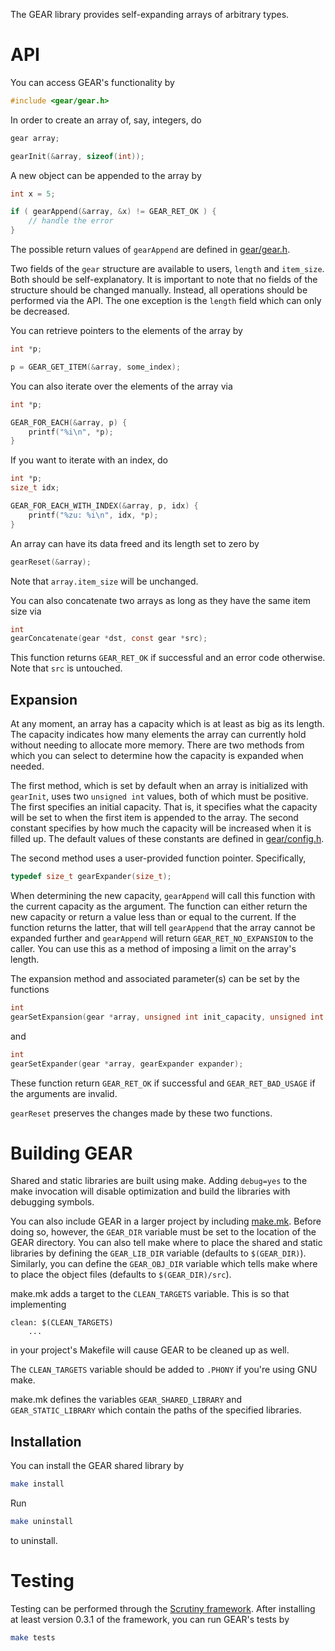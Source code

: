 The GEAR library provides self-expanding arrays of arbitrary types.

API
===

You can access GEAR's functionality by

```c
#include <gear/gear.h>
```

In order to create an array of, say, integers, do

```c
gear array;

gearInit(&array, sizeof(int));
```

A new object can be appended to the array by

```c
int x = 5;

if ( gearAppend(&array, &x) != GEAR_RET_OK ) {
    // handle the error
}
```

The possible return values of `gearAppend` are defined in [gear/gear.h](include/gear/gear.h).

Two fields of the `gear` structure are available to users, `length` and `item_size`.  Both should be self-explanatory.  It is important to note that no fields of the structure should be changed manually. Instead, all operations should be performed via the API.  The one exception is the `length` field which can only be decreased.

You can retrieve pointers to the elements of the array by

```c
int *p;

p = GEAR_GET_ITEM(&array, some_index);
```

You can also iterate over the elements of the array via

```c
int *p;

GEAR_FOR_EACH(&array, p) {
    printf("%i\n", *p);
}
```

If you want to iterate with an index, do

```c
int *p;
size_t idx;

GEAR_FOR_EACH_WITH_INDEX(&array, p, idx) {
    printf("%zu: %i\n", idx, *p);
}
```

An array can have its data freed and its length set to zero by

```c
gearReset(&array);
```

Note that `array.item_size` will be unchanged.

You can also concatenate two arrays as long as they have the same item size via

```c
int
gearConcatenate(gear *dst, const gear *src);
```

This function returns `GEAR_RET_OK` if successful and an error code otherwise.  Note that `src` is untouched.

Expansion
---------

At any moment, an array has a capacity which is at least as big as its length.  The capacity indicates how many elements the array can currently hold without needing to allocate more memory.  There are two methods from which you can select to determine how the capacity is expanded when needed.

The first method, which is set by default when an array is initialized with `gearInit`, uses two `unsigned int` values, both of which must be positive.  The first specifies an initial capacity.  That is, it specifies what the capacity will be set to when the first item is appended to the array.  The second constant specifies by how much the capacity will be increased when it is filled up.  The default values of these constants are defined in [gear/config.h](include/gear/config.h).

The second method uses a user-provided function pointer.  Specifically,

```c
typedef size_t gearExpander(size_t);
```

When determining the new capacity, `gearAppend` will call this function with the current capacity as the argument.  The function can either return the new capacity or return a value less than or equal to the current.  If the function returns the latter, that will tell `gearAppend` that the array cannot be expanded further and `gearAppend` will return `GEAR_RET_NO_EXPANSION` to the caller.  You can use this as a method of imposing a limit on the array's length.

The expansion method and associated parameter(s) can be set by the functions

```c
int
gearSetExpansion(gear *array, unsigned int init_capacity, unsigned int expansion);
```

and

```c
int
gearSetExpander(gear *array, gearExpander expander);
```

These function return `GEAR_RET_OK` if successful and `GEAR_RET_BAD_USAGE` if the arguments are invalid.

`gearReset` preserves the changes made by these two functions.

Building GEAR
=============

Shared and static libraries are built using make.  Adding `debug=yes` to the make invocation will disable optimization and build the libraries with debugging symbols.

You can also include GEAR in a larger project by including [make.mk](make.mk).  Before doing so, however, the `GEAR_DIR` variable must be set to the location of the GEAR directory.  You can also tell make where to place the shared and static libraries by defining the `GEAR_LIB_DIR` variable (defaults to `$(GEAR_DIR)`). Similarly, you can define the `GEAR_OBJ_DIR` variable which tells make where to place the object files (defaults to `$(GEAR_DIR)/src`).

make.mk adds a target to the `CLEAN_TARGETS` variable.  This is so that implementing

```make
clean: $(CLEAN_TARGETS)
    ...
```

in your project's Makefile will cause GEAR to be cleaned up as well.

The `CLEAN_TARGETS` variable should be added to `.PHONY` if you're using GNU make.

make.mk defines the variables `GEAR_SHARED_LIBRARY` and `GEAR_STATIC_LIBRARY` which contain the paths of the specified libraries.

Installation
------------

You can install the GEAR shared library by

```sh
make install
```

Run

```sh
make uninstall
```

to uninstall.

Testing
=======

Testing can be performed through the [Scrutiny framework](https://github.com/nickeldan/scrutiny).  After installing at least version 0.3.1 of the framework, you can run GEAR's tests by

```sh
make tests
```
